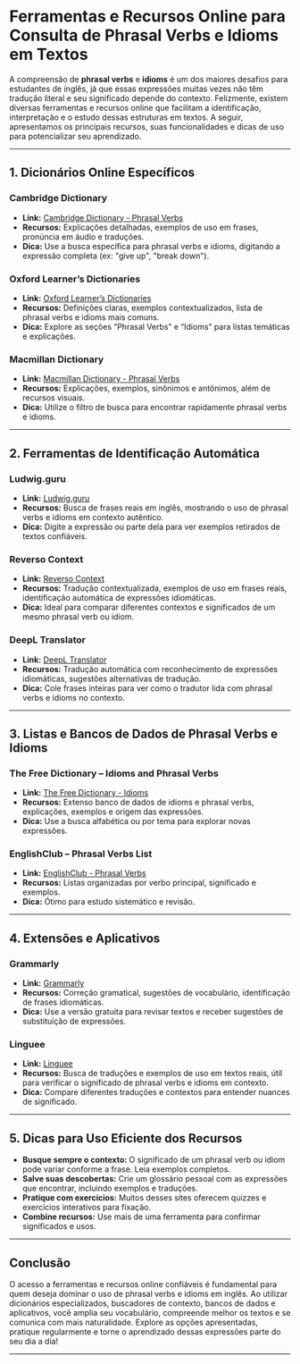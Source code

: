 
# Ferramentas e Recursos Online para Consulta de Phrasal Verbs e Idioms em Textos

A compreensão de **phrasal verbs** e **idioms** é um dos maiores desafios para estudantes de inglês, já que essas expressões muitas vezes não têm tradução literal e seu significado depende do contexto. Felizmente, existem diversas ferramentas e recursos online que facilitam a identificação, interpretação e o estudo dessas estruturas em textos. A seguir, apresentamos os principais recursos, suas funcionalidades e dicas de uso para potencializar seu aprendizado.

---

## 1. Dicionários Online Específicos

### Cambridge Dictionary
- **Link:** [Cambridge Dictionary - Phrasal Verbs](https://dictionary.cambridge.org/dictionary/english/phrasal-verb)
- **Recursos:** Explicações detalhadas, exemplos de uso em frases, pronúncia em áudio e traduções.
- **Dica:** Use a busca específica para phrasal verbs e idioms, digitando a expressão completa (ex: "give up", "break down").

### Oxford Learner’s Dictionaries
- **Link:** [Oxford Learner’s Dictionaries](https://www.oxfordlearnersdictionaries.com/)
- **Recursos:** Definições claras, exemplos contextualizados, lista de phrasal verbs e idioms mais comuns.
- **Dica:** Explore as seções “Phrasal Verbs” e “Idioms” para listas temáticas e explicações.

### Macmillan Dictionary
- **Link:** [Macmillan Dictionary - Phrasal Verbs](https://www.macmillandictionary.com/dictionary/british/)
- **Recursos:** Explicações, exemplos, sinônimos e antônimos, além de recursos visuais.
- **Dica:** Utilize o filtro de busca para encontrar rapidamente phrasal verbs e idioms.

---

## 2. Ferramentas de Identificação Automática

### Ludwig.guru
- **Link:** [Ludwig.guru](https://ludwig.guru/)
- **Recursos:** Busca de frases reais em inglês, mostrando o uso de phrasal verbs e idioms em contexto autêntico.
- **Dica:** Digite a expressão ou parte dela para ver exemplos retirados de textos confiáveis.

### Reverso Context
- **Link:** [Reverso Context](https://context.reverso.net/traducao/)
- **Recursos:** Tradução contextualizada, exemplos de uso em frases reais, identificação automática de expressões idiomáticas.
- **Dica:** Ideal para comparar diferentes contextos e significados de um mesmo phrasal verb ou idiom.

### DeepL Translator
- **Link:** [DeepL Translator](https://www.deepl.com/translator)
- **Recursos:** Tradução automática com reconhecimento de expressões idiomáticas, sugestões alternativas de tradução.
- **Dica:** Cole frases inteiras para ver como o tradutor lida com phrasal verbs e idioms no contexto.

---

## 3. Listas e Bancos de Dados de Phrasal Verbs e Idioms

### The Free Dictionary – Idioms and Phrasal Verbs
- **Link:** [The Free Dictionary - Idioms](https://idioms.thefreedictionary.com/)
- **Recursos:** Extenso banco de dados de idioms e phrasal verbs, explicações, exemplos e origem das expressões.
- **Dica:** Use a busca alfabética ou por tema para explorar novas expressões.

### EnglishClub – Phrasal Verbs List
- **Link:** [EnglishClub - Phrasal Verbs](https://www.englishclub.com/vocabulary/phrasal-verbs-list.htm)
- **Recursos:** Listas organizadas por verbo principal, significado e exemplos.
- **Dica:** Ótimo para estudo sistemático e revisão.

---

## 4. Extensões e Aplicativos

### Grammarly
- **Link:** [Grammarly](https://www.grammarly.com/)
- **Recursos:** Correção gramatical, sugestões de vocabulário, identificação de frases idiomáticas.
- **Dica:** Use a versão gratuita para revisar textos e receber sugestões de substituição de expressões.

### Linguee
- **Link:** [Linguee](https://www.linguee.com/)
- **Recursos:** Busca de traduções e exemplos de uso em textos reais, útil para verificar o significado de phrasal verbs e idioms em contexto.
- **Dica:** Compare diferentes traduções e contextos para entender nuances de significado.

---

## 5. Dicas para Uso Eficiente dos Recursos

- **Busque sempre o contexto:** O significado de um phrasal verb ou idiom pode variar conforme a frase. Leia exemplos completos.
- **Salve suas descobertas:** Crie um glossário pessoal com as expressões que encontrar, incluindo exemplos e traduções.
- **Pratique com exercícios:** Muitos desses sites oferecem quizzes e exercícios interativos para fixação.
- **Combine recursos:** Use mais de uma ferramenta para confirmar significados e usos.

---

## Conclusão

O acesso a ferramentas e recursos online confiáveis é fundamental para quem deseja dominar o uso de phrasal verbs e idioms em inglês. Ao utilizar dicionários especializados, buscadores de contexto, bancos de dados e aplicativos, você amplia seu vocabulário, compreende melhor os textos e se comunica com mais naturalidade. Explore as opções apresentadas, pratique regularmente e torne o aprendizado dessas expressões parte do seu dia a dia!

---
```